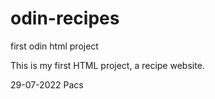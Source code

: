 # odin-recipes
first odin html project

This is my first HTML project, a recipe website.

29-07-2022
Pacs
